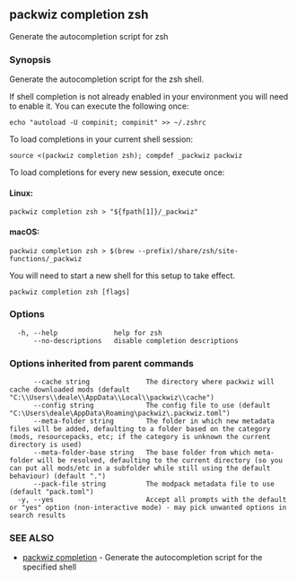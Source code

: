 ## packwiz completion zsh

Generate the autocompletion script for zsh

### Synopsis

Generate the autocompletion script for the zsh shell.

If shell completion is not already enabled in your environment you will need
to enable it.  You can execute the following once:

	echo "autoload -U compinit; compinit" >> ~/.zshrc

To load completions in your current shell session:

	source <(packwiz completion zsh); compdef _packwiz packwiz

To load completions for every new session, execute once:

#### Linux:

	packwiz completion zsh > "${fpath[1]}/_packwiz"

#### macOS:

	packwiz completion zsh > $(brew --prefix)/share/zsh/site-functions/_packwiz

You will need to start a new shell for this setup to take effect.


```
packwiz completion zsh [flags]
```

### Options

```
  -h, --help              help for zsh
      --no-descriptions   disable completion descriptions
```

### Options inherited from parent commands

```
      --cache string              The directory where packwiz will cache downloaded mods (default "C:\\Users\\deale\\AppData\\Local\\packwiz\\cache")
      --config string             The config file to use (default "C:\Users\deale\AppData\Roaming\packwiz\.packwiz.toml")
      --meta-folder string        The folder in which new metadata files will be added, defaulting to a folder based on the category (mods, resourcepacks, etc; if the category is unknown the current directory is used)
      --meta-folder-base string   The base folder from which meta-folder will be resolved, defaulting to the current directory (so you can put all mods/etc in a subfolder while still using the default behaviour) (default ".")
      --pack-file string          The modpack metadata file to use (default "pack.toml")
  -y, --yes                       Accept all prompts with the default or "yes" option (non-interactive mode) - may pick unwanted options in search results
```

### SEE ALSO

* [packwiz completion](packwiz_completion.md)	 - Generate the autocompletion script for the specified shell

